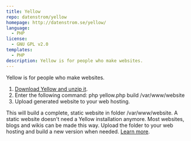 ```yaml
---
title: Yellow
repo: datenstrom/yellow
homepage: http://datenstrom.se/yellow/
language:
  - PHP
license:
  - GNU GPL v2.0
templates:
  - PHP
description: Yellow is for people who make websites.
---
```

Yellow is for people who make websites.

1. [Download Yellow and unzip it](https://github.com/datenstrom/yellow/archive/master.zip).
2. Enter the following command: php yellow.php build /var/www/website
3. Upload generated website to your web hosting.

This will build a complete, static website in folder /var/www/website. A static website doesn't need a Yellow installation anymore. Most websites, blogs and wikis can be made this way. Upload the folder to your web hosting and build a new version when needed. [Learn more](https://github.com/datenstrom/yellow/wiki).